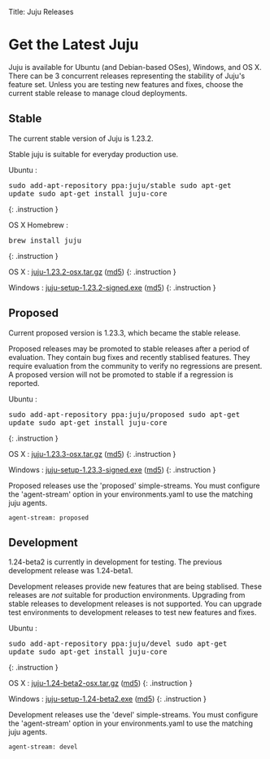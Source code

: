Title: Juju Releases


# Get the Latest Juju

Juju is available for Ubuntu (and Debian-based OSes), Windows, and OS X.
There can be 3 concurrent releases representing the stability of Juju's
feature set. Unless you are testing new features and fixes, choose the
current stable release to manage cloud deployments.


## Stable

The current stable version of Juju is 1.23.2.

Stable juju is suitable for everyday production use.

Ubuntu
: <pre>sudo add-apt-repository ppa:juju/stable
sudo apt-get update
sudo apt-get install juju-core</pre>
{: .instruction }

OS X Homebrew
: <pre>brew install juju</pre>
{: .instruction }

OS X
: [juju-1.23.2-osx.tar.gz](https://launchpad.net/juju-core/1.23/1.23.2/+download/juju-1.23.2-osx.tar.gz) ([md5](https://launchpad.net/juju-core/1.23/1.23.2/+download/juju-1.23.2-osx.tar.gz/+md5))
{: .instruction }

Windows
: [juju-setup-1.23.2-signed.exe](https://launchpad.net/juju-core/1.23/1.23.2/+download/juju-setup-1.23.2-signed.exe) ([md5](https://launchpad.net/juju-core/1.23/1.23.2/+download/juju-setup-1.23.2-signed.exe/+md5))
{: .instruction }


## Proposed

Current proposed version is 1.23.3, which became the stable release.

Proposed releases may be promoted to stable releases after a period of
evaluation. They contain bug fixes and recently stablised features. They
require evaluation from the community to verify no regressions are
present. A proposed version will not be promoted to stable if a
regression is reported.

Ubuntu
: <pre>sudo add-apt-repository ppa:juju/proposed
sudo apt-get update
sudo apt-get install juju-core</pre>
{: .instruction }

OS X
: [juju-1.23.3-osx.tar.gz](https://launchpad.net/juju-core/1.23/1.23.3/+download/juju-1.23.3-osx.tar.gz) ([md5](https://launchpad.net/juju-core/1.23/1.23.3/+download/juju-1.23.3-osx.tar.gz/+md5))
{: .instruction }

Windows
: [juju-setup-1.23.3-signed.exe](https://launchpad.net/juju-core/1.23/1.23.3/+download/juju-setup-1.23.3.exe) ([md5](https://launchpad.net/juju-core/1.23/1.23.3/+download/juju-setup-1.23.3.exe/+md5))
{: .instruction }

Proposed releases use the 'proposed' simple-streams. You must configure
the 'agent-stream' option in your environments.yaml to use the matching
juju agents.

    agent-stream: proposed


## Development

1.24-beta2 is currently in development for testing.
The previous development release was 1.24-beta1.

Development releases provide new features that are being stablised.
These releases are *not* suitable for production environments. Upgrading
from stable releases to development releases is not supported. You can
upgrade test environments to development releases to test new features
and fixes.

Ubuntu
: <pre>sudo add-apt-repository ppa:juju/devel
sudo apt-get update
sudo apt-get install juju-core</pre>
{: .instruction }

OS X
: [juju-1.24-beta2-osx.tar.gz](https://launchpad.net/juju-core/1.24/1.24-beta2/+download/juju-1.24-beta2-osx.tar.gz) ([md5](https://launchpad.net/juju-core/1.24/1.24-beta2/+download/juju-1.24-beta2-osx.tar.gz/+md5))
{: .instruction }

Windows
: [juju-setup-1.24-beta2.exe](https://launchpad.net/juju-core/1.24/1.24-beta2/+download/juju-setup-1.24-beta2.exe) ([md5](https://launchpad.net/juju-core/1.24/1.24-beta2/+download/juju-setup-1.24-beta2.exe/+md5))
{: .instruction }

Development releases use the 'devel' simple-streams. You must configure
the 'agent-stream' option in your environments.yaml to use the matching
juju agents.

    agent-stream: devel
